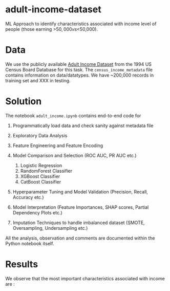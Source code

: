 # adult-income-dataset
ML Approach to identify characteristics associated with income level of people (those earning >$50,000 vs <$50,000).

# Data
We use the publicly available [Adult Income Dataset](https://drive.google.com/drive/folders/1Yvd_q0lF1W7zbFFwufq3isLUzdejYf1Y?usp=sharing) from the 1994 US Census Board Database for this task. The `census_income_metadata` file contains information on data/datatypes. We have ~200,000 records in training set and XXX in testing.

# Solution

The notebook `adult_income.ipynb` contains end-to-end code for
1. Programmatically load data and check sanity against metadata file
2. Exploratory Data Analysis
3. Feature Engineering and Feature Encoding
4. Model Comparison and Selection (ROC AUC, PR AUC etc.)
     1. Logistic Regression
     2. RandomForest Classifier
     3. XGBoost Classifier
     4. CatBoost Classifier
5. Hyperparameter Tuning and Model Validation (Precision, Recall, Accuracy etc.)

6. Model Interpretation (Feature Importances, SHAP scores, Partial Dependency Plots etc.)


7. Imputation Techniques to handle imbalanced dataset (SMOTE, Oversampling, Undersampling etc.)

All the analysis, observation and comments are documented within the Python notebook itself.

# Results

We observe that the most important characteristics associated with income are :


